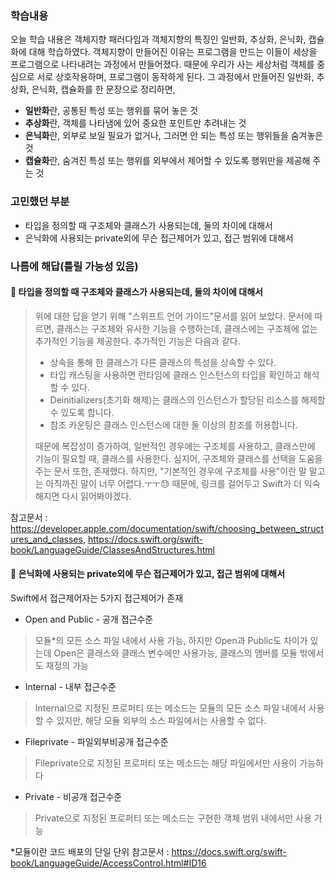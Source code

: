 ### **학습내용**
오늘 학습 내용은 객체지향 패러다임과 객체지향의 특징인 일반화, 추상화, 은닉화, 캡슐화에 대해 학습하였다.
객체지향이 만들어진 이유는 프로그램을 만드는 이들이 세상을 프로그램으로 나타내려는 과정에서 만들어졌다. 때문에 우리가 사는 세상처럼 객체를 중심으로 서로 상호작용하며, 프로그램이 동작하게 된다.
그 과정에서 만들어진 일반화, 추상화, 은닉화, 캡슐화를 한 문장으로 정리하면,
- **일반화**란, 공통된 특성 또는 행위를 묶어 놓은 것
- **추상화**란, 객체를 나타냄에 있어 중요한 포인트만 추려내는 것
- **은닉화**란, 외부로 보일 필요가 없거나, 그러면 안 되는 특성 또는 행위들을 숨겨놓은 것
- **캡슐화**란, 숨겨진 특성 또는 행위를 외부에서 제어할 수 있도록 행위만을 제공해 주는 것

### **고민했던 부분**
- 타입을 정의할 때 구조체와 클래스가 사용되는데, 둘의 차이에 대해서
- 은닉화에 사용되는 private외에 무슨 접근제어가 있고, 접근 범위에 대해서

### **나름에 해답**(틀릴 가능성 있음)

#### 📝 타입을 정의할 때 구조체와 클래스가 사용되는데, 둘의 차이에 대해서

> 위에 대한 답을 얻기 위해 "스위프트 언어 가이드"문서를 읽어 보았다. 문서에 따르면,  클래스는 구조체와 유사한 기능을 수행하는데, 클래스에는 구조체에 없는 추가적인 기능을 제공한다.
추가적인 기능은 다음과 같다.
> - 상속을 통해 한 클래스가 다른 클래스의 특성을 상속할 수 있다.
> - 타입 캐스팅을 사용하면 런타임에 클래스 인스턴스의 타입을 확인하고 해석할 수 있다.
> - Deinitializers(초기화 해제)는 클래스의 인스턴스가 할당된 리소스를 해제할 수 있도록 합니다.
> - 참조 카운팅은 클래스 인스턴스에 대한 둘 이상의 참조를 허용합니다.
>
> 때문에 복잡성이 증가하여, 일반적인 경우에는 구조체를 사용하고, 클래스만에 기능이 필요할 때, 클래스를 사용한다.
심지어, 구조체와 클래스를 선택을 도움을 주는 문서 또한, 존재했다. 하지만, "기본적인 경우에 구조체를 사용"이란 말 말고는 아직까진 말이 너무 어렵다.ㅜㅜ😓
때문에, 링크를 걸어두고 Swift가 더 익숙해지면 다시 읽어봐야겠다.
>
 참고문서 : https://developer.apple.com/documentation/swift/choosing_between_structures_and_classes, https://docs.swift.org/swift-book/LanguageGuide/ClassesAndStructures.html

 #### 📝 은닉화에 사용되는 private외에 무슨 접근제어가 있고, 접근 범위에 대해서

 Swift에서 접근제어자는 5가지 접근제어가 존재

- Open and Public - 공개 접근수준
>  모듈*의 모든 소스 파일 내에서 사용 가능, 
> 하지만 Open과 Public도 차이가 있는데 Open은 클래스와 클래스 변수에만 사용가능, 
> 클래스의 맴버를 모듈 밖에서도 재정의 가능

- Internal - 내부 접근수준
> Internal으로 지정된 프로퍼티 또는 메소드는 모듈의 모든 소스 파일 내에서 사용할 수 있지만, 해당 모듈 외부의 소스 파일에서는 사용할 수 없다.

- Fileprivate - 파일외부비공개 접근수준
> Fileprivate으로 지정된 프로퍼티 또는 메소드는 해당 파일에서만 사용이 가능하다

- Private - 비공개 접근수준
> Private으로 지정된 프로퍼티 또는 메소드는 구현한 객체 범위 내에서만 사용 가능

*모듈이란 코드 배포의 단일 단위
참고문서 : https://docs.swift.org/swift-book/LanguageGuide/AccessControl.html#ID16
